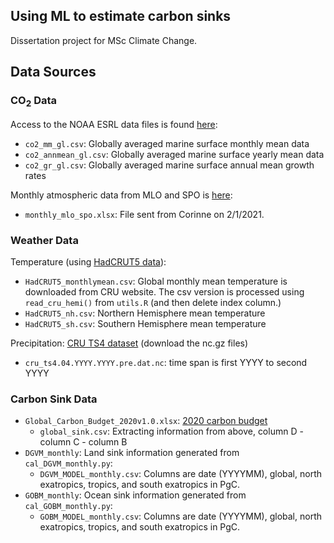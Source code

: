 ## Using ML to estimate carbon sinks
Dissertation project for MSc Climate Change.

## Data Sources
### CO<sub>2</sub> Data
Access to the NOAA ESRL data files is found [here](https://www.esrl.noaa.gov/gmd/ccgg/trends/gl_data.html):
* `co2_mm_gl.csv`: Globally averaged marine surface monthly mean data
* `co2_annmean_gl.csv`: Globally averaged marine surface yearly mean data
* `co2_gr_gl.csv`: Globally averaged marine surface annual mean growth rates

Monthly atmospheric data from MLO and SPO is [here](https://scrippsco2.ucsd.edu/data/atmospheric_co2/mlo.html):
* `monthly_mlo_spo.xlsx`: File sent from Corinne on 2/1/2021.

### Weather Data
Temperature (using [HadCRUT5 data](https://crudata.uea.ac.uk/cru/data/temperature/)):
* `HadCRUT5_monthlymean.csv`: Global monthly mean temperature is downloaded from CRU website. The csv version is processed using `read_cru_hemi()` from `utils.R` (and then delete index column.)
* `HadCRUT5_nh.csv`: Northern Hemisphere mean temperature
* `HadCRUT5_sh.csv`: Southern Hemisphere mean temperature

Precipitation:
[CRU TS4 dataset](https://catalogue.ceda.ac.uk/uuid/89e1e34ec3554dc98594a5732622bce9) (download the nc.gz files)
* `cru_ts4.04.YYYY.YYYY.pre.dat.nc`: time span is first YYYY to second YYYY

### Carbon Sink Data
* `Global_Carbon_Budget_2020v1.0.xlsx`: [2020 carbon budget](https://www.icos-cp.eu/science-and-impact/global-carbon-budget/2020)
  * `global_sink.csv`: Extracting information from above, column D - column C - column B
* `DGVM_monthly`: Land sink information generated from `cal_DGVM_monthly.py`:
  * `DGVM_MODEL_monthly.csv`: Columns are date (YYYYMM), global, north exatropics, tropics, and south exatropics in PgC.
* `GOBM_monthly`: Ocean sink information generated from `cal_GOBM_monthly.py`:
  * `GOBM_MODEL_monthly.csv`: Columns are date (YYYYMM), global, north exatropics, tropics, and south exatropics in PgC.
